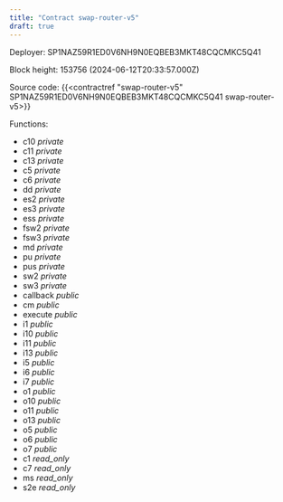 ```yaml
---
title: "Contract swap-router-v5"
draft: true
---
```

Deployer: SP1NAZ59R1ED0V6NH9N0EQBEB3MKT48CQCMKC5Q41


 



Block height: 153756 (2024-06-12T20:33:57.000Z)

Source code: {{<contractref "swap-router-v5" SP1NAZ59R1ED0V6NH9N0EQBEB3MKT48CQCMKC5Q41 swap-router-v5>}}

Functions:

* c10 _private_
* c11 _private_
* c13 _private_
* c5 _private_
* c6 _private_
* dd _private_
* es2 _private_
* es3 _private_
* ess _private_
* fsw2 _private_
* fsw3 _private_
* md _private_
* pu _private_
* pus _private_
* sw2 _private_
* sw3 _private_
* callback _public_
* cm _public_
* execute _public_
* i1 _public_
* i10 _public_
* i11 _public_
* i13 _public_
* i5 _public_
* i6 _public_
* i7 _public_
* o1 _public_
* o10 _public_
* o11 _public_
* o13 _public_
* o5 _public_
* o6 _public_
* o7 _public_
* c1 _read_only_
* c7 _read_only_
* ms _read_only_
* s2e _read_only_
